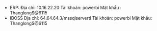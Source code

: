 - ERP:
    Địa chỉ: 10.16.22.20 
    Tài khoản: powerbi
    Mật khẩu : Thanglong$@6115
- IBOSS
    Địa chỉ: 64.64.64.3/mssqlservertl
    Tài khoản: powerbi
    Mật khẩu: Thanglong$@6115
